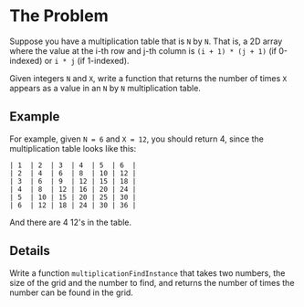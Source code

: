 # The Problem

Suppose you have a multiplication table that is `N` by `N`.
That is, a 2D array where the value at the i-th row and j-th column is 
`(i + 1) * (j + 1)` (if 0-indexed) or `i * j` (if 1-indexed).

Given integers `N` and `X`, write a function that returns the number of times
`X` appears as a value in an `N` by `N` multiplication table.

## Example 

For example, given `N = 6` and `X = 12`, you should return 4, since the
multiplication table looks like this:

```
| 1  | 2  | 3  | 4  | 5  | 6  |
| 2  | 4  | 6  | 8  | 10 | 12 |
| 3  | 6  | 9  | 12 | 15 | 18 |
| 4  | 8  | 12 | 16 | 20 | 24 |
| 5  | 10 | 15 | 20 | 25 | 30 |
| 6  | 12 | 18 | 24 | 30 | 36 |
```

And there are 4 12's in the table.

## Details

Write a function `multiplicationFindInstance` that takes two numbers, the size
of the grid and the number to find, and returns the number of times the number
can be found in the grid.
